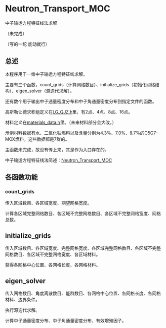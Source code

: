 # Neutron_Transport_MOC

中子输运方程特征线法求解

（未完成）

（写的一坨 能动就行）

## 总述

本程序用于一维中子输运方程特征线求解。

主要有三个函数，count_grids（计算网格数目）、initialize_grids（初始化网格结构）、eigen_solver（源迭代求解）。

还有数个用于输出中子通量密度分布和中子角通量密度分布到指定文件的函数。

高斯勒让德求积组定义在[LG_QJZ.h](data/LG_QJZ.h)里，有2点、4点、8点、16点。

材料定义在[materials_data.h](data/materials_data.h)里。（未来材料部分会大改。）

示例材料数据有水、二氧化铀燃料以及含量分别为4.3%、7.0%、8.7%的C5G7-MOX燃料，这些数据都是7群的。

主函数未完成，故没有传上来，其是作为入口存在的。

中子输运方程特征线法简述：[Neutron_Transport_MOC](docs/Neutron_Transport_MOC.md)

## 各函数功能

### count_grids

传入区域数目、各区域宽度、期望网格宽度。

计算各区域完整网格数目、各区域不完整网格数目、各区域不完整网格宽度、网格总数。

## initialize_grids

传入区域数目、各区域宽度、完整网格宽度、各区域完整网格数目、各区域不完整网格数目、各区域不完整网格宽度、各区域材料。

获得各网格中心位置、各网格长度、各网格材料。

## eigen_solver

传入网格数目、角度离散数目、能群数目、各网格中心位置、各网格长度、各网格材料、边界条件。

执行源迭代求解。

计算中子通量密度分布、中子角通量密度分布、有效增殖因子。